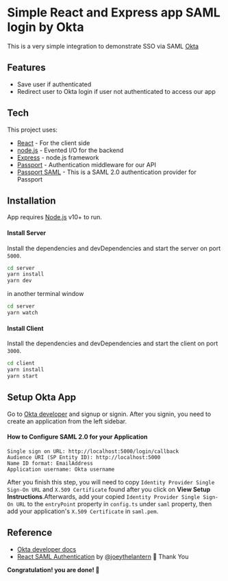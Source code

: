 # Simple React and Express app SAML login by Okta 

This is a very simple integration to demonstrate SSO via SAML [Okta](https://www.okta.com/)

## Features

- Save user if authenticated
- Redirect user to Okta login if user not authenticated to access our app

## Tech

This project uses:

- [React] - For the client side 
- [node.js] - Evented I/O for the backend
- [Express] - node.js framework
- [Passport] - Authentication middleware for our API 
- [Passport SAML] - This is a SAML 2.0 authentication provider for Passport 

## Installation

App requires [Node.js](https://nodejs.org/) v10+ to run.

#### Install Server
Install the dependencies and devDependencies and start the server on port `5000`.

```sh
cd server
yarn install
yarn dev
```
in another terminal window
```sh
cd server
yarn watch
```

#### Install Client
Install the dependencies and devDependencies and start the client on port `3000`.

```sh
cd client
yarn install
yarn start
```

## Setup Okta App
Go to [Okta developer](https://developer.okta.com/) and signup or signin. After you signin, you need to create an application from the left sidebar. 

#### How to Configure SAML 2.0 for your Application
```
Single sign on URL: http://localhost:5000/login/callback
Audience URI (SP Entity ID): http://localhost:5000
Name ID format: EmailAddress
Application username: Okta username
```
After you finish this step, you will need to copy `Identity Provider Single Sign-On URL` and `X.509 Certificate` found after you click on **View Setup Instructions**.Afterwards, add your copied `Identity Provider Single Sign-On URL` to the `entryPoint` property in `config.ts` under `saml` property, then add your application's `X.509 Certificate` in `saml.pem`.

## Reference 
- [Okta developer docs](https://developer.okta.com/docs/)
- [React SAML Authentication](https://www.youtube.com/watch?v=xUL59SKiwmE) by [@joeythelantern](https://github.com/joeythelantern) 🙏 Thank You

**Congratulation! you are done! 🥳**

[//]: # (These are reference links used in the body of this note and get stripped out when the markdown processor does its job. There is no need to format nicely because it shouldn't be seen. Thanks SO - http://stackoverflow.com/questions/4823468/store-comments-in-markdown-syntax)

   [node.js]: <http://nodejs.org>
   [express]: <http://expressjs.com>
   [React]: <https://reactjs.org/>
   [passport]: <http://www.passportjs.org/>
   [passport saml]: <https://github.com/node-saml/passport-saml>


